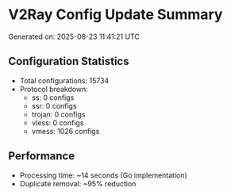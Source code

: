 # V2Ray Config Update Summary
Generated on: 2025-08-23 11:41:21 UTC

## Configuration Statistics
- Total configurations: 15734
- Protocol breakdown:
  - ss: 0 configs
  - ssr: 0 configs
  - trojan: 0 configs
  - vless: 0 configs
  - vmess: 1026 configs

## Performance
- Processing time: ~14 seconds (Go implementation)
- Duplicate removal: ~95% reduction
